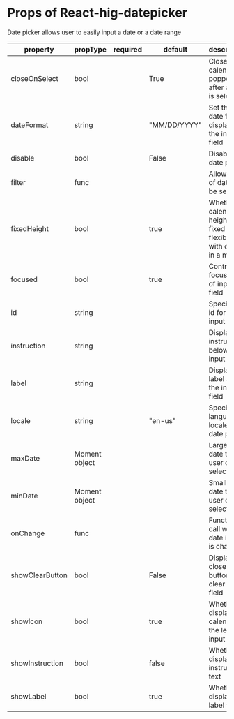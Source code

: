 # Props of React-hig-datepicker 

Date picker allows user to easily input a date or a date range

| property  | propType   | required  | default  |  description  |
|-----------|------------|-----------|----------|---------------|
| closeOnSelect | bool  |   | True  | Close the calender popper after a date is selected  |
| dateFormat    | string   |    | "MM/DD/YYYY"  | Set the date format display in the input field   |
| disable   | bool     |   | False  | Disable date picker    |
| filter  | func  |   |  | Allows filter of dates to be selected |
| fixedHeight   | bool   |   |  true | Whether calender height is fixed or flexible with days in a month  |
| focused   | bool  |   | true  | Control the focus state of input field |  
| id   | string  |   |   | Specify an id for the input field |  
| instruction  | string  |   |   | Display an instruction below the input field   |
| label   | string  |   |   | Display a label above the input field |
| locale  | string |   | "en-us"  | Specify the language locale of date picker  |
| maxDate  | Moment object |   |  | Largest date that user can select   |
| minDate  | Moment object |   |   | Smallest date that user can select |
| onChange  | func   |   |   |    Function to call  when date input is changed |
| showClearButton  | bool  |   | False  | Display a close button to clear input field |
| showIcon  | bool  |   | true  | Whether to display a calender to the left of input field |
| showInstruction  | bool  |   | false  | Whether to display instruction text  |
| showLabel  | bool  |   | true  |  Whether to display label text  |


